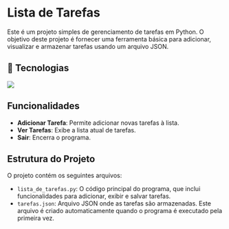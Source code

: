 # Lista de Tarefas

Este é um projeto simples de gerenciamento de tarefas em Python. O objetivo deste projeto é fornecer uma ferramenta básica para adicionar, visualizar e armazenar tarefas usando um arquivo JSON.

## 🚀 Tecnologias
<div>
  <img src="https://img.shields.io/badge/Python-3776AB?style=for-the-badge&logo=python&logoColor=yellow">
 </div>


## Funcionalidades

- **Adicionar Tarefa**: Permite adicionar novas tarefas à lista.
- **Ver Tarefas**: Exibe a lista atual de tarefas.
- **Sair**: Encerra o programa.

## Estrutura do Projeto

O projeto contém os seguintes arquivos:

- `lista_de_tarefas.py`: O código principal do programa, que inclui funcionalidades para adicionar, exibir e salvar tarefas.
- `tarefas.json`: Arquivo JSON onde as tarefas são armazenadas. Este arquivo é criado automaticamente quando o programa é executado pela primeira vez.
